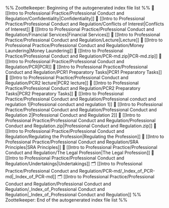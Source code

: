 %% Zoottelkeeper: Beginning of the autogenerated index file list  %%
📄 [[Intro to Professional Practice/Professional Conduct and Regulation/Confidentiality|Confidentiality]]
📄 [[Intro to Professional Practice/Professional Conduct and Regulation/Conflicts of Interest|Conflicts of Interest]]
📄 [[Intro to Professional Practice/Professional Conduct and Regulation/Financial Services|Financial Services]]
📄 [[Intro to Professional Practice/Professional Conduct and Regulation/Lecture|Lecture]]
📄 [[Intro to Professional Practice/Professional Conduct and Regulation/Money Laundering|Money Laundering]]
📄 [[Intro to Professional Practice/Professional Conduct and Regulation/PCR-md.zip|PCR-md.zip]]
📄 [[Intro to Professional Practice/Professional Conduct and Regulation/PCR|PCR]]
📄 [[Intro to Professional Practice/Professional Conduct and Regulation/PCR1 Preparatory Tasks|PCR1 Preparatory Tasks]]
📄 [[Intro to Professional Practice/Professional Conduct and Regulation/PCR2 lecture|PCR2 lecture]]
📄 [[Intro to Professional Practice/Professional Conduct and Regulation/PCR2 Preparatory Tasks|PCR2 Preparatory Tasks]]
📄 [[Intro to Professional Practice/Professional Conduct and Regulation/Professional conduct and regulation 1|Professional conduct and regulation 1]]
📄 [[Intro to Professional Practice/Professional Conduct and Regulation/Professional Conduct and Regulation 2|Professional Conduct and Regulation 2]]
📄 [[Intro to Professional Practice/Professional Conduct and Regulation/Professional Conduct and Regulation.zip|Professional Conduct and Regulation.zip]]
📄 [[Intro to Professional Practice/Professional Conduct and Regulation/Regulating the Profession|Regulating the Profession]]
📄 [[Intro to Professional Practice/Professional Conduct and Regulation/SRA Principles|SRA Principles]]
📄 [[Intro to Professional Practice/Professional Conduct and Regulation/The Legal Profession|The Legal Profession]]
📄 [[Intro to Professional Practice/Professional Conduct and Regulation/Undertakings|Undertakings]]
🗂️ [[Intro to Professional Practice/Professional Conduct and Regulation/PCR-md/_Index_of_PCR-md|_Index_of_PCR-md]]
🗂️ [[Intro to Professional Practice/Professional Conduct and Regulation/Professional Conduct and Regulation/_Index_of_Professional Conduct and Regulation|_Index_of_Professional Conduct and Regulation]]
%% Zoottelkeeper: End of the autogenerated index file list  %%
